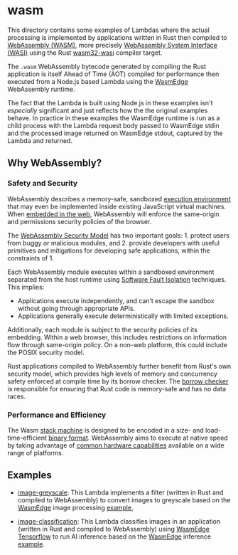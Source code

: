 # wasm
This directory contains some examples of Lambdas where the actual processing is implemented by applications written in Rust then compiled to [WebAssembly (WASM)](https://webassembly.org/), more precisely [WebAssembly System Interface (WASI)](https://hacks.mozilla.org/2019/03/standardizing-wasi-a-webassembly-system-interface/) using the Rust [wasm32-wasi](https://github.com/bytecodealliance/wasmtime/blob/main/docs/WASI-intro.md) compiler target.

The `.wasm` WebAssembly bytecode generated by compiling the Rust application is itself Ahead of Time (AOT) compiled for  performance then executed from a Node.js based Lambda using the [WasmEdge](https://wasmedge.org/) WebAssembly runtime.

The fact that the Lambda is built using Node.js in these examples isn't *especially* significant and just reflects how the the original examples behave. In practice in these examples the WasmEdge runtime is run as a child process with the Lambda request body passed to WasmEdge stdin and the processed image returned on WasmEdge stdout, captured by the Lambda and returned.

## Why WebAssembly?
### Safety and Security
WebAssembly describes a memory-safe, sandboxed [execution environment](https://webassembly.github.io/spec/core/exec/index.html#linear-memory) that may even be implemented inside existing JavaScript virtual machines. When [embedded in the web](https://webassembly.org/docs/web/), WebAssembly will enforce the same-origin and permissions security policies of the browser.

The [WebAssembly Security Model](https://webassembly.org/docs/security/) has two important goals: 1. protect users from buggy or malicious modules, and 2. provide developers with useful primitives and mitigations for developing safe applications, within the constraints of 1.

Each WebAssembly module executes within a sandboxed environment separated from the host runtime using [Software Fault Isolation](https://www.thestrangeloop.com/2018/isolation-without-containers.html) techniques. This implies:

* Applications execute independently, and can’t escape the sandbox without going through appropriate APIs.
* Applications generally execute deterministically with limited exceptions.

Additionally, each module is subject to the security policies of its embedding. Within a web browser, this includes restrictions on information flow through same-origin policy. On a non-web platform, this could include the POSIX security model.

Rust applications compiled to WebAssembly further benefit from Rust's own security model, which provides high levels of memory and concurrency safety enforced at compile time by its borrow checker. The [borrow checker](https://blog.logrocket.com/introducing-the-rust-borrow-checker/) is responsible for ensuring that Rust code is memory-safe and has no data races.

### Performance and Efficiency
The Wasm [stack machine](https://webassembly.github.io/spec/core/exec/index.html) is designed to be encoded in a size- and load-time-efficient [binary format](https://webassembly.github.io/spec/core/binary/index.html). WebAssembly aims to execute at native speed by taking advantage of [common hardware capabilities](https://webassembly.org/docs/portability/#assumptions-for-efficient-execution) available on a wide range of platforms.

## Examples
* [image-greyscale](image-greyscale): This Lambda implements a filter (written in Rust and compiled to WebAssembly) to convert images to greyscale based on the [WasmEdge](https://wasmedge.org) image processing [example](https://wasmedge.org/book/en/use_cases/frameworks/serverless/aws.html#example-1-image-processing),

* [image-classification](image-classification): This Lambda classifies images in an application (written in Rust and compiled to WebAssembly) using [WasmEdge Tensorflow](https://github.com/second-state/WasmEdge-tensorflow-tools) to run AI inference based on the [WasmEdge](https://wasmedge.org) inference [example](https://wasmedge.org/book/en/use_cases/frameworks/serverless/aws.html#example-2-ai-inference).
